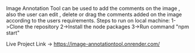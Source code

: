 Image Annotation Tool can be used to add the comments on the image  , also the user can edit , delete or drag the comments added on the image according to the users requirements.
 
 
Steps to run on local machine:
1->Clone the repository
2->Install the node packages
3->Run command "npm start"

Live Project Link -> https://image-annotationtool.onrender.com/
